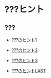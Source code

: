 # ???ヒント

## ???

- [???のヒント1](last1.md)
- [???のヒント2](last2.md)
- [???のヒント3](last3.md)

- [???のヒントLAST](lastL.md)
